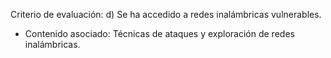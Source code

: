 Criterio de evaluación:
d) Se ha accedido a redes inalámbricas vulnerables.

* Contenido asociado: Técnicas de ataques y exploración de redes inalámbricas.